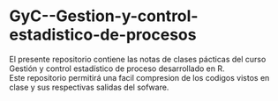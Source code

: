 # GyC--Gestion-y-control-estadistico-de-procesos
El presente repositorio contiene las notas de clases pácticas del curso Gestión y control estadístico de proceso desarrollado en R.    
Este repositorio permitirá una facil compresion de los codigos vistos en clase y sus respectivas salidas del sofware.     

